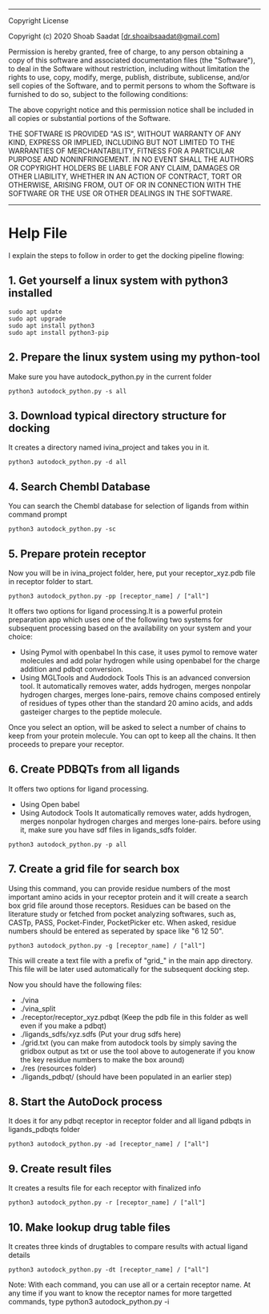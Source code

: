 __________________________________________________
Copyright License

Copyright (c) 2020 Shoab Saadat [dr.shoaibsaadat@gmail.com]

Permission is hereby granted, free of charge, to any person obtaining a copy
of this software and associated documentation files (the "Software"), to deal
in the Software without restriction, including without limitation the rights
to use, copy, modify, merge, publish, distribute, sublicense, and/or sell
copies of the Software, and to permit persons to whom the Software is
furnished to do so, subject to the following conditions:

The above copyright notice and this permission notice shall be included in all
copies or substantial portions of the Software.

THE SOFTWARE IS PROVIDED "AS IS", WITHOUT WARRANTY OF ANY KIND, EXPRESS OR
IMPLIED, INCLUDING BUT NOT LIMITED TO THE WARRANTIES OF MERCHANTABILITY,
FITNESS FOR A PARTICULAR PURPOSE AND NONINFRINGEMENT. IN NO EVENT SHALL THE
AUTHORS OR COPYRIGHT HOLDERS BE LIABLE FOR ANY CLAIM, DAMAGES OR OTHER
LIABILITY, WHETHER IN AN ACTION OF CONTRACT, TORT OR OTHERWISE, ARISING FROM,
OUT OF OR IN CONNECTION WITH THE SOFTWARE OR THE USE OR OTHER DEALINGS IN THE
SOFTWARE.
__________________________________________________

# Help File
I explain the steps to follow in order to get the docking pipeline flowing:

## 1. Get yourself a linux system with python3 installed
```
sudo apt update
sudo apt upgrade
sudo apt install python3
sudo apt install python3-pip
```

## 2. Prepare the linux system using my python-tool
Make sure you have autodock_python.py in the current folder
```
python3 autodock_python.py -s all
```

## 3. Download typical directory structure for docking
It creates a directory named ivina_project and takes you in it.
```
python3 autodock_python.py -d all
```

## 4. Search Chembl Database
You can search the Chembl database for selection of ligands from within command prompt
```
python3 autodock_python.py -sc
```

## 5. Prepare protein receptor
Now you will be in ivina_project folder, here, put your receptor_xyz.pdb file in receptor folder to start.
```
python3 autodock_python.py -pp [receptor_name] / ["all"]
```
It offers two options for ligand processing.It is a powerful protein preparation app which uses one of the following two systems for subsequent processing based on the availability on your system and your choice:
- Using Pymol with openbabel
In this case, it uses pymol to remove water molecules and add polar hydrogen while using openbabel for the charge addition and pdbqt conversion.
- Using MGLTools and Audodock Tools
This is an advanced conversion tool. It automatically removes water, adds hydrogen, merges nonpolar hydrogen charges, merges lone-pairs, remove chains composed entirely of residues of types other than the standard 20 amino acids, and adds gasteiger charges to the peptide molecule.

Once you select an option, will be asked to select a number of chains to keep from your protein molecule. You can opt to keep all the chains. It then proceeds to prepare your receptor.

## 6. Create PDBQTs from all ligands
It offers two options for ligand processing.
- Using Open babel
- Using Autodock Tools
It automatically removes water, adds hydrogen, merges nonpolar hydrogen charges and merges lone-pairs. before using it, make sure you have sdf files in ligands_sdfs folder.
```
python3 autodock_python.py -p all
```

## 7. Create a grid file for search box
Using this command, you can provide residue numbers of the most important amino acids in your receptor protein and it will create a search box grid file around those receptors. Residues can be based on the literature study or fetched from pocket analyzing softwares, such as, CASTp, PASS, Pocket-Finder, PocketPicker etc. When asked, residue numbers should be entered as seperated by space like "6 12 50".
```
python3 autodock_python.py -g [receptor_name] / ["all"]
```
This will create a text file with a prefix of "grid_" in the main app directory. This file will be later used automatically for the subsequent docking step.

Now you should have the following files:
- ./vina
- ./vina_split
- ./receptor/receptor_xyz.pdbqt (Keep the pdb file in this folder as well even if you make a pdbqt)
- ./ligands_sdfs/xyz.sdfs (Put your drug sdfs here)
- ./grid.txt (you can make from autodock tools by simply saving the gridbox output as txt or use the tool above to autogenerate if you know the key residue numbers to make the box around)
- ./res (resources folder)
- ./ligands_pdbqt/ (should have been populated in an earlier step)

## 8. Start the AutoDock process
It does it for any pdbqt receptor in receptor folder and all ligand pdbqts in ligands_pdbqts folder
```
python3 autodock_python.py -ad [receptor_name] / ["all"]
```

## 9. Create result files
It creates a results file for each receptor with finalized info
```
python3 autodock_python.py -r [receptor_name] / ["all"]
```

## 10. Make lookup drug table files
It creates three kinds of drugtables to compare results with actual ligand details
```
python3 autodock_python.py -dt [receptor_name] / ["all"]
```

Note: With each command, you can use all or a certain receptor name. At any time if you want to know the receptor names for more targetted commands, type python3 autodock_python.py -i
